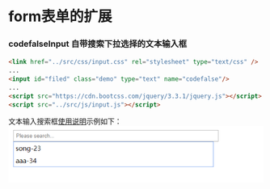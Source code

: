 # form表单的扩展
### codefalseInput 自带搜索下拉选择的文本输入框
```html
<link href="../src/css/input.css" rel="stylesheet" type="text/css" />
...
<input id="filed" class="demo" type="text" name="codefalse"/>
...
<script src="https://cdn.bootcss.com/jquery/3.3.1/jquery.js"></script>
<script src="../src/js/input.js"></script>

```
文本输入搜索框[使用说明](https://github.com/codefalse/codefalse-form/wiki/CodefalseInput使用说明)示例如下：
![文本输入框](./snapshot/input.png)
